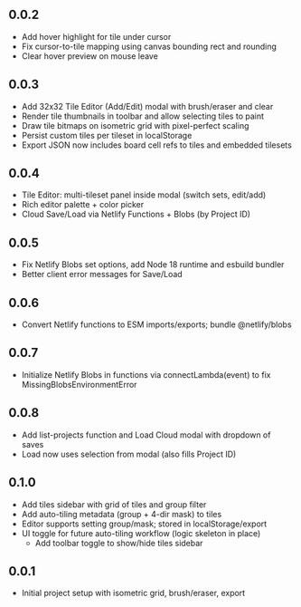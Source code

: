 ## 0.0.2
- Add hover highlight for tile under cursor
- Fix cursor-to-tile mapping using canvas bounding rect and rounding
- Clear hover preview on mouse leave

## 0.0.3
- Add 32x32 Tile Editor (Add/Edit) modal with brush/eraser and clear
- Render tile thumbnails in toolbar and allow selecting tiles to paint
- Draw tile bitmaps on isometric grid with pixel-perfect scaling
- Persist custom tiles per tileset in localStorage
- Export JSON now includes board cell refs to tiles and embedded tilesets

## 0.0.4
- Tile Editor: multi-tileset panel inside modal (switch sets, edit/add)
- Rich editor palette + color picker
- Cloud Save/Load via Netlify Functions + Blobs (by Project ID)

## 0.0.5
- Fix Netlify Blobs set options, add Node 18 runtime and esbuild bundler
- Better client error messages for Save/Load

## 0.0.6
- Convert Netlify functions to ESM imports/exports; bundle @netlify/blobs

## 0.0.7
- Initialize Netlify Blobs in functions via connectLambda(event) to fix MissingBlobsEnvironmentError

## 0.0.8
- Add list-projects function and Load Cloud modal with dropdown of saves
- Load now uses selection from modal (also fills Project ID)

## 0.1.0
- Add tiles sidebar with grid of tiles and group filter
- Add auto-tiling metadata (group + 4-dir mask) to tiles
- Editor supports setting group/mask; stored in localStorage/export
- UI toggle for future auto-tiling workflow (logic skeleton in place)
  - Add toolbar toggle to show/hide tiles sidebar

## 0.0.1
- Initial project setup with isometric grid, brush/eraser, export

